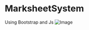 # MarksheetSystem
Using Bootstrap and Js
![Image](https://github.com/user-attachments/assets/8dedbff4-b7ce-4f15-9144-efc83829c5d2)
